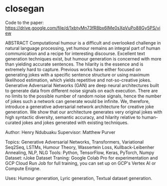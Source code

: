 # closegan

Code to the paper: https://drive.google.com/file/d/1xbtyMn73fR8bx6IMe0sXpVuPo88Gy5PS/view

ABSTRACT
Computational humour is a difficult and overlooked challenge in natural language processing, 
yet humour remains an integral part of human communication and a recipe for interesting discourse. 
Excellent text generation techniques exist, but humour generation is concerned with more than yielding accurate sentences. 
The hilarity is the essence and is extremely hard to capture. 
Previous works have either focused on generating jokes with a specific sentence structure or using maximum likelihood estimation,
which yields repetitive and not-so-creative jokes.
Generative Adversarial Networks (GAN) are deep neural architectures built to generate data from different noise signals on each execution. 
There are no limits to the possible number of random noise signals, hence the number of jokes such a network can generate would be infinite. 
We, therefore, introduce a generative adversarial network architecture for creative joke generation.
We show that our architecture generates very original jokes with high syntactic diversity, semantic accuracy,
and hilarity relative to human-curated jokes and jokes generated with existing techniques.

Author: Henry Ndubuaku
Supervisor: Matthew Purver

Topics: Generative Adversarial Networks, Transformers, Variational Seq2Seq, LSTMs, Humour Theory, Wassertein Loss, Kullback-Leibenher Annealing, NLP, NLG
Tools: Python, TensorFlow, Keras, PyTorch, Numpy
Dataset: rJoke Dataset
Traning: Google Colab Pro for experimentation and GCP Cloud Run Job for full training, you can set up on GCP's Vertex AI or Compute Enigne.

Uses: Humour generation, Lyric generation, Textual dataset generation.
